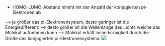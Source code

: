 - HOMO-LUMO-Abstand nimmt mit der Anzahl der konjugierten pi-Elektronen ab 


--> je größer das pi-Elektronensystem, desto geringer ist die Energiedifferenz --> desto größer ist die Wellenlänge des Lichts welche das Molekül aufnehmen kann --> Molekül erhält seine Farbigkeit durch die Größe des konjugierten pi-Elektronensystems:
![](Pasted%20image%2020231218180848.png)
